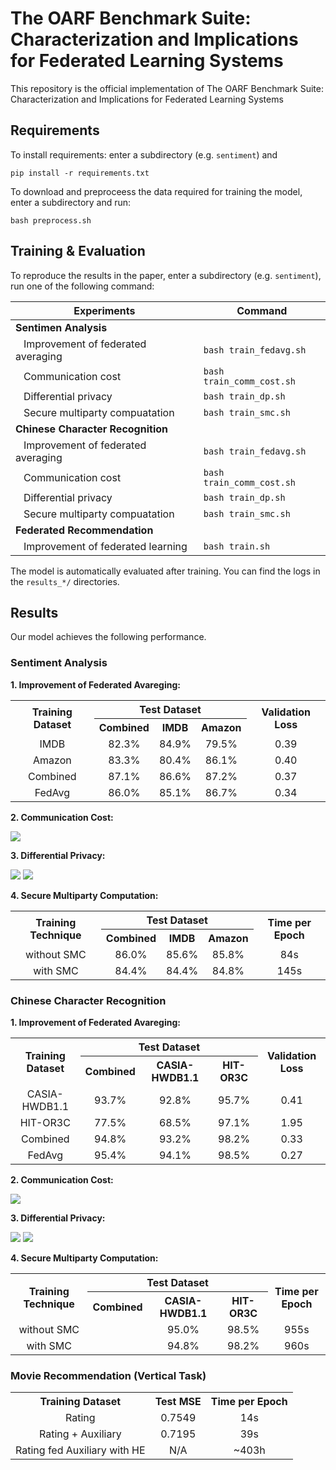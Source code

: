 # The OARF Benchmark Suite: Characterization and Implications for Federated Learning Systems

This repository is the official implementation of The OARF Benchmark Suite: Characterization and Implications for Federated Learning Systems

## Requirements

To install requirements: enter a subdirectory (e.g. `sentiment`) and

```setup
pip install -r requirements.txt
```

To download and preproceess the data required for training the model, enter a subdirectory and run:
```preprocess
bash preprocess.sh
```

## Training & Evaluation

To reproduce the results in the paper, enter a subdirectory (e.g. `sentiment`), run one of the following command:

| Experiments                                                          | Command                     |
| -------------------------------------------------------------------- |-----------------------------|
| **Sentimen Analysis**                                                |                             |
| &nbsp;&nbsp; Improvement of federated averaging                      |`bash train_fedavg.sh`          |
| &nbsp;&nbsp; Communication cost                                      |`bash train_comm_cost.sh`       |
| &nbsp;&nbsp; Differential privacy                                    |`bash train_dp.sh`              |
| &nbsp;&nbsp; Secure multiparty compuatation                          |`bash train_smc.sh`             |
| **Chinese Character Recognition**                                    |                             |
| &nbsp;&nbsp; Improvement of federated averaging                      |`bash train_fedavg.sh`       |
| &nbsp;&nbsp; Communication cost                                      |`bash train_comm_cost.sh`    |
| &nbsp;&nbsp; Differential privacy                                    |`bash train_dp.sh`           |
| &nbsp;&nbsp; Secure multiparty compuatation                          |`bash train_smc.sh`          |
| **Federated Recommendation**                                         |                             |
| &nbsp;&nbsp; Improvement of federated learning                       |`bash train.sh`              |

The model is automatically evaluated after training. You can find the logs in the `results_*/` directories.

## Results

Our model achieves the following performance.

### Sentiment Analysis

**1. Improvement of Federated Avareging:**

<table style="text-align:center;">
    <tbody>
        <tr>
            <th rowspan="2">Training Dataset
            </th>
            <th colspan="3">Test Dataset
            </th>
            <th rowspan="2">Validation Loss</th>
        </tr>
        <tr>
            <th>Combined</th>
            <th>IMDB</th>
            <th>Amazon</th>
        </tr>
        <tr>
            <td>IMDB
            </td>
            <td>82.3%
            </td>
            <td>84.9%
            </td>
            <td>79.5%
            </td>
            <td>0.39
            </td>
        </tr>
        <tr>
            <td>Amazon </td>
            <td>83.3% </td>
            <td>80.4%
            </td>
            <td>86.1%
            </td>
            <td>0.40 </td>
        </tr>
        <tr>
            <td>Combined
            </td>
            <td>87.1% </td>
            <td>86.6% </td>
            <td>87.2%
            </td>
            <td>0.37
            </td>
        </tr>
        <tr>
            <td>FedAvg</td>
            <td>86.0% </td>
            <td>85.1%
            </td>
            <td>86.7% </td>
            <td>0.34
            </td>
        </tr>
    </tbody>
</table>

**2. Communication Cost:**

![](./img/experiment-2-sentiment.svg)

**3. Differential Privacy:**

![](./img/experiment-3-sentiment.svg) ![](./img/experiment-3.1-sentiment.svg)

**4. Secure Multiparty Computation:**

<table style="text-align:center;">
    <tbody>
        <tr>
            <th rowspan="2">Training Technique</td>
            <th colspan="3">Test Dataset</td>
            <th rowspan="2">Time per Epoch</td>
        </tr>
        <tr>
            <th>Combined</td>
            <th>IMDB</td>
            <th>Amazon</td>
        </tr>
        <tr>
            <td>without SMC</td>
            <td>86.0% </td>
            <td>85.6% </td>
            <td>85.8% </td>
            <td>84s </td>
        </tr>
        <tr>
            <td>with SMC</td>
            <td>84.4%</td>
            <td>84.4% </td>
            <td>84.8%
            </td>
            <td>145s
            </td>
        </tr>
    </tbody>
</table>

### Chinese Character Recognition

**1. Improvement of Federated Avareging:**

<table style="text-align:center;">
    <tbody>
        <tr>
            <th rowspan="2">Training Dataset
            </th>
            <th colspan="3">Test Dataset
            </th>
            <th rowspan="2">Validation Loss</th>
        </tr>
        <tr>
            <th>Combined</th>
            <th>CASIA-HWDB1.1
            </th>
            <th>HIT-OR3C
            </th>
        </tr>
        <tr>
            <td>CASIA-HWDB1.1</td>
            <td>93.7%
            </td>
            <td>92.8%
            </td>
            <td>95.7% </td>
            <td>0.41
            </td>
        </tr>
        <tr>
            <td>HIT-OR3C</td>
            <td>77.5% </td>
            <td>68.5% </td>
            <td>97.1%
            </td>
            <td>1.95
            </td>
        </tr>
        <tr>
            <td>Combined</td>
            <td>94.8% </td>
            <td>93.2% </td>
            <td>98.2% </td>
            <td>0.33
            </td>
        </tr>
        <tr>
            <td>FedAvg</td>
            <td>95.4%
            </td>
            <td>94.1% </td>
            <td>98.5% </td>
            <td>0.27
            </td>
        </tr>
    </tbody>
</table>

**2. Communication Cost:**

![](./img/experiment-2-character.svg)

**3. Differential Privacy:**

![](./img/experiment-3-character.svg) ![](./img/experiment-3.1-character.svg)

**4. Secure Multiparty Computation:**

<table style="text-align:center;">
    <tbody>
        <tr>
            <th rowspan="2">Training Technique</th>
            <th colspan="3">Test Dataset</th>
            <th rowspan="2">Time per Epoch</th>
        </tr>
        <tr>
            <th>Combined</th>
            <th>CASIA-HWDB1.1</th>
            <th>HIT-OR3C
            </th>
        </tr>
        <tr>
            <td>without SMC</td>
            <td></td>
            <td>95.0%
            </td>
            <td>98.5% </td>
            <td>955s
            </td>
        </tr>
        <tr>
            <td>with SMC</td>
            <td></td>
            <td>94.8%
            </td>
            <td>98.2%
            </td>
            <td>960s
            </td>
        </tr>
    </tbody>
</table>


### Movie Recommendation (Vertical Task)


<table style="text-align:center;">
    <tbody>
        <tr>
            <th>Training Dataset
            </th>
            <th>Test MSE</th>
            <th>Time per Epoch
            </th>
        </tr>
        <tr>
            <td>Rating
            </td>
            <td>0.7549
            </td>
            <td>14s </td>
        </tr>
        <tr>
            <td>Rating + Auxiliary
            </td>
            <td>0.7195
            </td>
            <td>39s </td>
        </tr>
        <tr>
            <td>Rating fed Auxiliary with HE
            </td>
            <td>N/A </td>
            <td>~403h
            </td>
        </tr>
    </tbody>
</table>
